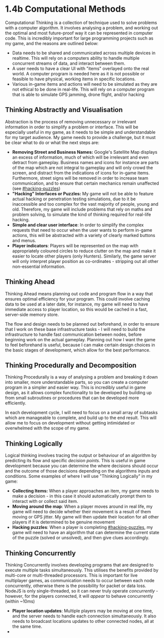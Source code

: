 # 1.4b Computational Methods

Computational Thinking is a collection of technique used to solve problems with a computer algorithm. It involves analysing a problem, and working out the optimal and most future-proof way it can be represented in computer code. This is incredibly important for large programming projects such as my game, and the reasons are outlined below:

* Data needs to be shared and communicated across multiple devices in realtime. This will rely on a computers ability to handle multiple concurrent streams of data, and interact between them.
* A user needs to have a clear UI with "items" overlayed onto the real world. A computer program is needed here as it is not possible or feasible to have physical, working items in specific locations.
* Various in-game items and actions will need to be simulated as they are not ethical to be done in real-life. This will rely on a computer program that is able to simulate GPS jamming, drone flight, and/or hacking

## Thinking Abstractly and Visualisation

Abstraction is the process of removing unnecessary or irrelevant information in order to simplify a problem or interface. This will be especially useful in my game, as it needs to be simple and understandable for my target audience. My game needs to provide a challenge, but it must be clear what to do or what the next steps are:

* **Removing Street and Business Names:** Google's Satellite Map displays an excess of information, much of which will be irrelevant and even detract from gameplay. Business names and icons for instance are parts of the map which are not integral to gameplay and will only crowd the screen, and distract from the indications of icons for in-game items. Furthermore, street signs will be removed in order to increase team communication, and to ensure that certain mechanics remain unaffected (see [#hacking-puzzles](1.4a-features-of-the-proposed-solution.md#hacking-puzzles "mention"))
* **"Hacking" Interfaces or Puzzles:** My game will not be able to feature actual hacking or penetration testing simulations, due to it be inaccessible and too complex for the vast majority of people, young and old. Therefore, my game will include problems that rely on maths and problem solving, to simulate the kind of thinking required for real-life hacking.
* **Simple and clear user interface**: In order to simplify the complex requests that need to occur when the user wants to perform in-game actions, this will be abstracted with a variety of clearly marked buttons and menus.
* **Player indicators**: Players will be represented on the map with appropriately coloured circles to reduce clutter on the map and make it easier to locate other players (only Hunters). Similarly, the game server will only interpret player position as co-ordinates - stripping out all other non-essential information.

## Thinking Ahead

Thinking Ahead means planning out code and program flow in a way that ensures optimal efficiency for your program. This could involve caching data to be used at a later date, for instance, my game will need to have immediate access to player location, so this would be cached in a fast, server-side memory store.

The flow and design needs to be planned out beforehand, in order to ensure that I work on these base infrastructure tasks - I will need to build the infrastructure to handle fast communication between nodes, before beginning work on the actual gameplay. Planning out how I want the game to feel beforehand is useful, because I can make certain design choices in the basic stages of development, which allow for the best performance.

## Thinking Procedurally and Decomposition

Thinking Procedurally is a way of analysing a problem and breaking it down into smaller, more understandable parts, so you can create a computer program in a simpler and easier way. This is incredibly useful in game design, as it allows complex functionality to be developed by building up from small subroutines or procedures that can be developed more efficiently.

In each development cycle, I will need to focus on a small array of subtasks which are manageable to complete, and build up to the end result. This will allow me to focus on development without getting intimidated or overwhelmed with the scope of my game.

## Thinking Logically

Logical thinking involves tracing the output or behaviour of an algorithm by predicting its flow and specific _decision points_. This is useful in game development because you can determine the where decisions should occur and the outcome of those decisions depending on the algorithms inputs and conditions. Some examples of where I will use "Thinking Logically" in my game:

* **Collecting Items:** When a player approaches an item, my game needs to make a decision - in this case it should automatically prompt them to interact with or collect said item.
* **Moving around the map**: When a player moves around in real life, my game will need to decide whether their movement is a result of them moving or GPS jitter. My game will then update their location for all other players if it is determined to be genuine movement
* **Hacking puzzles**: When a player is completing [#hacking-puzzles](1.4a-features-of-the-proposed-solution.md#hacking-puzzles "mention"), my game will need to have an algorithm that can determine the current state of the puzzle (solved or unsolved), and then give clues accordingly.

## Thinking Concurrently

Thinking Concurrently involves developing programs that are designed to execute multiple tasks simultaneously. This utilises the benefits provided by multi-core or multi-threaded processors. This is important for live multiplayer games, as communication needs to occur between each node concurrently, otherwise there is the possibility for packet or data loss. NodeJS is only single-threaded, so it can never truly operate _concurrently -_ however, for the players connected, it will _appear_ to behave concurrently (within \~10ms)

* **Player location updates**: Multiple players may be moving at one time, and the server needs to handle each connection simultaneously. It also needs to broadcast locations updates to other connected nodes, all at the same time.
*
